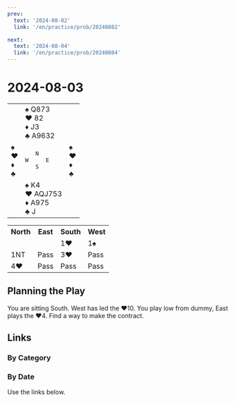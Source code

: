 ```yaml
---
prev:
  text: '2024-08-02'
  link: '/en/practice/prob/20240802'

next:
  text: '2024-08-04'
  link: '/en/practice/prob/20240804'
---
```


# 2024-08-03

<table class="deal">
	<tr>
		<td></td>
		<td>♠️ Q873<br>♥️ 82<br>♦️ J3<br>♣️ A9632</td>
		<td></td>
	</tr>
	<tr>
		<td>♠️ <br>♥️ <br>♦️ <br>♣️ </td>
		<td><pre>   N<br>W     E<br>   S</pre></td>
		<td>♠️ <br>♥️ <br>♦️ <br>♣️ </td>
	</tr>
	<tr>
		<td></td>
		<td>♠️ K4<br>♥️ AQJ753<br>♦️ A975<br>♣️ J</td>
		<td></td>
	</tr>
</table>

<table class="auction">
	<tr>
		<th>North</th>
		<th>East</th>
		<th>South</th>
		<th>West</th>
	</tr>
	<tr>
		<td></td>
		<td></td>
		<td>1♥️</td>
		<td>1♠️</td>
	</tr>
	<tr>
		<td>1NT</td>
		<td>Pass</td>
		<td>3♥️</td>
		<td>Pass</td>
	</tr>
	<tr>
		<td>4♥️</td>
		<td>Pass</td>
		<td>Pass</td>
		<td>Pass</td>
	</tr>
</table>

## Planning the Play

You are sitting South. West has led the ♥️10. You play low from dummy, East plays the ♥️4. Find a way to make the contract.

## Links

[<Badge type="tip" text="Check Solution"/>](/en/learning/prob/20240803)

### By Category

[<Badge type="tip" text="<--"/>](/en/practice/prob/20240802)
[<Badge type="tip" text="Calendar"/>](/en/practice/calendar/202408)
[<Badge type="tip" text="-->"/>](/en/practice/prob/20240805)

### By Date

Use the links below.